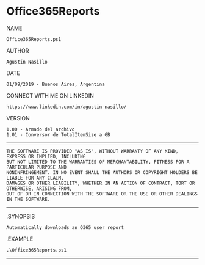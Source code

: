 # Office365Reports

NAME

	Office365Reports.ps1

AUTHOR

	Agustín Nasillo
  
DATE 
  
	01/09/2019 - Buenos Aires, Argentina

CONNECT WITH ME ON LINKEDIN
  
	https://www.linkedin.com/in/agustin-nasillo/
  
VERSION

	1.00 - Armado del archivo
	1.01 - Conversor de TotalItemSize a GB
             
--------------------------------------------------------------------------------------------------------------------
    
	THE SOFTWARE IS PROVIDED "AS IS", WITHOUT WARRANTY OF ANY KIND, EXPRESS OR IMPLIED, INCLUDING
	BUT NOT LIMITED TO THE WARRANTIES OF MERCHANTABILITY, FITNESS FOR A PARTICULAR PURPOSE AND
	NONINFRINGEMENT. IN NO EVENT SHALL THE AUTHORS OR COPYRIGHT HOLDERS BE LIABLE FOR ANY CLAIM,
	DAMAGES OR OTHER LIABILITY, WHETHER IN AN ACTION OF CONTRACT, TORT OR OTHERWISE, ARISING FROM,
	OUT OF OR IN CONNECTION WITH THE SOFTWARE OR THE USE OR OTHER DEALINGS IN THE SOFTWARE.

--------------------------------------------------------------------------------------------------------------------

.SYNOPSIS
    
    Automatically downloads an O365 user report
    
    
.EXAMPLE 
    
    .\Office365Reports.ps1
   
   --------------------------------------------------------------------------------------------------------------------
